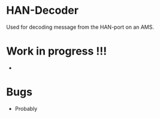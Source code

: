 # HAN-Decoder
Used for decoding message from the HAN-port on an AMS.

# Work in progress !!!
- 

# Bugs
- Probably
